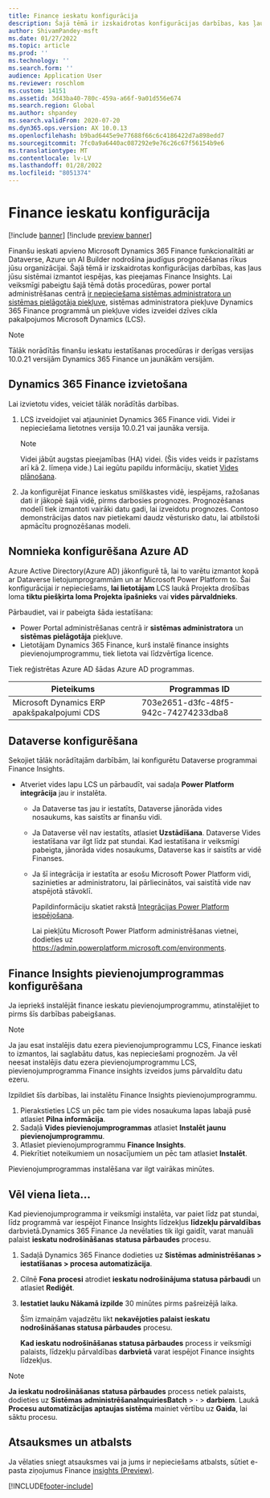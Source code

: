 ```yaml
---
title: Finance ieskatu konfigurācija
description: Šajā tēmā ir izskaidrotas konfigurācijas darbības, kas ļaus jūsu sistēmai izmantot iespējas, kas pieejamas Finance Insights.
author: ShivamPandey-msft
ms.date: 01/27/2022
ms.topic: article
ms.prod: ''
ms.technology: ''
ms.search.form: ''
audience: Application User
ms.reviewer: roschlom
ms.custom: 14151
ms.assetid: 3d43ba40-780c-459a-a66f-9a01d556e674
ms.search.region: Global
ms.author: shpandey
ms.search.validFrom: 2020-07-20
ms.dyn365.ops.version: AX 10.0.13
ms.openlocfilehash: b9bad6445e9e77688f66c6c4186422d7a898edd7
ms.sourcegitcommit: 7fc0a9a6440ac087292e9e76c26c67f56154b9e6
ms.translationtype: MT
ms.contentlocale: lv-LV
ms.lasthandoff: 01/28/2022
ms.locfileid: "8051374"
---
```

# <a name="configuration-for-finance-insights"></a>Finance ieskatu konfigurācija

[!include [banner](../includes/banner.md)]
[!include [preview banner](../includes/preview-banner.md)]

Finanšu ieskati apvieno Microsoft Dynamics 365 Finance funkcionalitāti ar Dataverse, Azure un AI Builder nodrošina jaudīgus prognozēšanas rīkus jūsu organizācijai. Šajā tēmā ir izskaidrotas konfigurācijas darbības, kas ļaus jūsu sistēmai izmantot iespējas, kas pieejamas Finance Insights. Lai veiksmīgi pabeigtu šajā tēmā dotās procedūras, power portal administrēšanas centrā [ir nepieciešama sistēmas administratora un sistēmas pielāgotāja piekļuve](https://admin.powerplatform.microsoft.com/), sistēmas administratora piekļuve Dynamics 365 Finance programmā un piekļuve vides izveidei dzīves cikla pakalpojumos Microsoft Dynamics (LCS).

> [!NOTE]
> Tālāk norādītās finanšu ieskatu iestatīšanas procedūras ir derīgas versijas 10.0.21 versijām Dynamics 365 Finance un jaunākām versijām.

## <a name="deploy-dynamics-365-finance"></a>Dynamics 365 Finance izvietošana

Lai izvietotu vides, veiciet tālāk norādītās darbības.

1. LCS izveidojiet vai atjauniniet Dynamics 365 Finance vidi. Videi ir nepieciešama lietotnes versija 10.0.21 vai jaunāka versija.

    > [!NOTE]
    > Videi jābūt augstas pieejamības (HA) videi. (Šis vides veids ir pazīstams arī kā 2. līmeņa vide.) Lai iegūtu papildu informāciju, skatiet [Vides plānošana](../../fin-ops-core/fin-ops/imp-lifecycle/environment-planning.md).

2. Ja konfigurējat Finance ieskatus smilškastes vidē, iespējams, ražošanas dati ir jākopē šajā vidē, pirms darbosies prognozes. Prognozēšanas modelī tiek izmantoti vairāki datu gadi, lai izveidotu prognozes. Contoso demonstrācijas datos nav pietiekami daudz vēsturisko datu, lai atbilstoši apmācītu prognozēšanas modeli. 

## <a name="configure-your-azure-ad-tenant"></a>Nomnieka konfigurēšana Azure AD

Azure Active Directory(Azure AD) jākonfigurē tā, lai to varētu izmantot kopā ar Dataverse lietojumprogrammām un ar Microsoft Power Platform to. Šai konfigurācijai ir nepieciešams, **lai lietotājam** LCS laukā Projekta drošības loma **tiktu piešķirta loma Projekta īpašnieks** vai **vides pārvaldnieks**.

Pārbaudiet, vai ir pabeigta šāda iestatīšana:

- Power Portal administrēšanas centrā ir **sistēmas administratora** un **sistēmas pielāgotāja** piekļuve.
- Lietotājam Dynamics 365 Finance, kurš instalē finance insights pievienojumprogrammu, tiek lietota vai līdzvērtīga licence.

Tiek reģistrētas Azure AD šādas Azure AD programmas.

|  Pieteikums                             | Programmas ID                               |
|------------------------------------------|--------------------------------------|
| Microsoft Dynamics ERP apakšpakalpojumi CDS | 703e2651-d3fc-48f5-942c-74274233dba8 |
    
## <a name="configure-dataverse"></a>Dataverse konfigurēšana

Sekojiet tālāk norādītajām darbībām, lai konfigurētu Dataverse programmai Finance Insights.

- Atveriet vides lapu LCS un pārbaudīt, vai sadaļa **Power Platform integrācija** jau ir instalēta.

    - Ja Dataverse tas jau ir iestatīts, Dataverse jānorāda vides nosaukums, kas saistīts ar finanšu vidi.
    - Ja Dataverse vēl nav iestatīts, atlasiet **Uzstādīšana**. Dataverse Vides iestatīšana var ilgt līdz pat stundai. Kad iestatīšana ir veiksmīgi pabeigta, jānorāda vides nosaukums, Dataverse kas ir saistīts ar vidē Finanses.
    - Ja šī integrācija ir iestatīta ar esošu Microsoft Power Platform vidi, sazinieties ar administratoru, lai pārliecinātos, vai saistītā vide nav atspējotā stāvoklī.

        Papildinformāciju skatiet rakstā [Integrācijas Power Platform iespējošana](../../fin-ops-core/dev-itpro/power-platform/enable-power-platform-integration.md). 

        Lai piekļūtu Microsoft Power Platform administrēšanas vietnei, dodieties uz <https://admin.powerplatform.microsoft.com/environments>.

## <a name="configure-the-finance-insights-add-in"></a>Finance Insights pievienojumprogrammas konfigurēšana

Ja iepriekš instalējāt finance ieskatu pievienojumprogrammu, atinstalējiet to pirms šīs darbības pabeigšanas.

> [!NOTE]
> Ja jau esat instalējis datu ezera pievienojumprogrammu LCS, Finance ieskati to izmantos, lai saglabātu datus, kas nepieciešami prognozēm. Ja vēl neesat instalējis datu ezera pievienojumprogrammu LCS, pievienojumprogramma Finance insights izveidos jums pārvaldītu datu ezeru.

Izpildiet šīs darbības, lai instalētu Finance Insights pievienojumprogrammu.

1. Pierakstieties LCS un pēc tam pie vides nosaukuma lapas labajā pusē atlasiet **Pilna informācija**.
2. Sadaļā **Vides pievienojumprogrammas** atlasiet **Instalēt jaunu pievienojumprogrammu**.
3. Atlasiet pievienojumprogrammu **Finance Insights**.
4. Piekrītiet noteikumiem un nosacījumiem un pēc tam atlasiet **Instalēt**.

Pievienojumprogrammas instalēšana var ilgt vairākas minūtes.

## <a name="one-last-thing"></a>Vēl viena lieta...

Kad pievienojumprogramma ir veiksmīgi instalēta, var paiet līdz pat stundai, līdz programmā var iespējot Finance Insights līdzekļus **līdzekļu pārvaldības** darbvietā.Dynamics 365 Finance Ja nevēlaties tik ilgi gaidīt, varat manuāli palaist **ieskatu nodrošināšanas statusa pārbaudes** procesu. 

1. Sadaļā Dynamics 365 Finance dodieties uz **Sistēmas administrēšanas \> iestatīšanas \> procesa automatizācija**.
2. Cilnē **Fona procesi** atrodiet **ieskatu nodrošinājuma statusa pārbaudi** un atlasiet **Rediģēt**.
3. **Iestatiet lauku Nākamā izpilde** 30 minūtes pirms pašreizējā laika.

   Šīm izmaiņām vajadzētu likt **nekavējoties palaist ieskatu nodrošināšanas statusa pārbaudes** procesu.

   **Kad ieskatu nodrošināšanas statusa pārbaudes** process ir veiksmīgi palaists, līdzekļu pārvaldības **darbvietā** varat iespējot Finance insights līdzekļus.

> [!NOTE]
> **Ja ieskatu nodrošināšanas statusa pārbaudes** process netiek palaists, dodieties uz **Sistēmas administrēšanaInquiriesBatch** > **·** > **darbiem**. Laukā **Procesu automatizācijas aptaujas sistēma** mainiet vērtību uz **Gaida**, lai sāktu procesu. 
> 
## <a name="feedback-and-support"></a>Atsauksmes un atbalsts

Ja vēlaties sniegt atsauksmes vai ja jums ir nepieciešams atbalsts, sūtiet e-pasta ziņojumus Finance [insights (Preview)](mailto:fiap@microsoft.com).

[!INCLUDE[footer-include](../../includes/footer-banner.md)]
